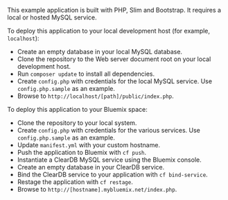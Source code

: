 This example application is built with PHP, Slim and Bootstrap. It requires a local or hosted MySQL service. 

To deploy this application to your local development host (for example, `localhost`):

 * Create an empty database in your local MySQL database.
 * Clone the repository to the Web server document root on your local development host.
 * Run `composer update` to install all dependencies.
 * Create `config.php` with credentials for the local MySQL service. Use `config.php.sample` as an example.
 * Browse to `http://localhost/[path]/public/index.php`.
 
To deploy this application to your Bluemix space:

 * Clone the repository to your local system.
 * Create `config.php` with credentials for the various services. Use `config.php.sample` as an example.
 * Update `manifest.yml` with your custom hostname.
 * Push the application to Bluemix with `cf push`.
 * Instantiate a ClearDB MySQL service using the Bluemix console. 
 * Create an empty database in your ClearDB service.
 * Bind the ClearDB service to your application with `cf bind-service`.
 * Restage the application with `cf restage`.
 * Browse to `http://[hostname].mybluemix.net/index.php`.
 
